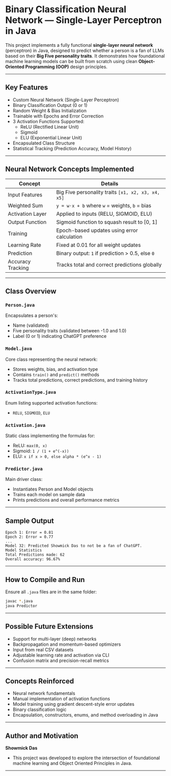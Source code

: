 # Binary Classification Neural Network — Single-Layer Perceptron in Java

This project implements a fully functional **single-layer neural network** (perceptron) in Java, designed to predict whether a person is a fan of LLMs based on their **Big Five personality traits**. It demonstrates how foundational machine learning models can be built from scratch using clean **Object-Oriented Programming (OOP)** design principles.

---

## Key Features

- Custom Neural Network (Single-Layer Perceptron)
- Binary Classification Output (0 or 1)
- Random Weight & Bias Initialization
- Trainable with Epochs and Error Correction
- 3 Activation Functions Supported:
  - ReLU (Rectified Linear Unit)
  - Sigmoid
  - ELU (Exponential Linear Unit)
- Encapsulated Class Structure
- Statistical Tracking (Prediction Accuracy, Model History)

---

## Neural Network Concepts Implemented

| Concept            | Details |
|-------------------|---------|
| Input Features     | Big Five personality traits `[x1, x2, x3, x4, x5]` |
| Weighted Sum       | `y = w·x + b` where `w` = weights, `b` = bias |
| Activation Layer   | Applied to inputs (RELU, SIGMOID, ELU) |
| Output Function    | Sigmoid function to squash result to [0, 1] |
| Training           | Epoch-based updates using error calculation |
| Learning Rate      | Fixed at 0.01 for all weight updates |
| Prediction         | Binary output: `1` if prediction > 0.5, else `0` |
| Accuracy Tracking  | Tracks total and correct predictions globally |

---

## Class Overview

### `Person.java`
Encapsulates a person's:
- Name (validated)
- Five personality traits (validated between -1.0 and 1.0)
- Label (0 or 1) indicating ChatGPT preference

### `Model.java`
Core class representing the neural network:
- Stores weights, bias, and activation type
- Contains `train()` and `predict()` methods
- Tracks total predictions, correct predictions, and training history

### `ActivationType.java`
Enum listing supported activation functions:
- `RELU`, `SIGMOID`, `ELU`

### `Activation.java`
Static class implementing the formulas for:
- ReLU: `max(0, x)`
- Sigmoid: `1 / (1 + e^(-x))`
- ELU: `x if x > 0, else alpha * (e^x - 1)`

### `Predictor.java`
Main driver class:
- Instantiates Person and Model objects
- Trains each model on sample data
- Prints predictions and overall performance metrics

---

## Sample Output

```
Epoch 1: Error = 0.81
Epoch 2: Error = 0.77
...
Model 32: Predicted Showmick Das to not be a fan of ChatGPT.
Model Statistics
Total Predictions made: 62
Overall accuracy: 96.67%
```

---

## How to Compile and Run

Ensure all `.java` files are in the same folder:

```bash
javac *.java
java Predictor
```

---

## Possible Future Extensions

- Support for multi-layer (deep) networks
- Backpropagation and momentum-based optimizers
- Input from real CSV datasets
- Adjustable learning rate and activation via CLI
- Confusion matrix and precision-recall metrics

---

## Concepts Reinforced

- Neural network fundamentals
- Manual implementation of activation functions
- Model training using gradient descent-style error updates
- Binary classification logic
- Encapsulation, constructors, enums, and method overloading in Java

---

## Author and Motivation

**Showmick Das** 
- This project was developed to explore the intersection of foundational machine learning and Object Oriented Principles in Java.

---
